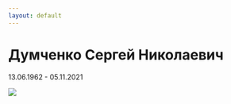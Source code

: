```yaml
---
layout: default
---
```


# Думченко Сергей Николаевич

13.06.1962 - 05.11.2021

![](assets/images/IMG_0204.jpeg)
